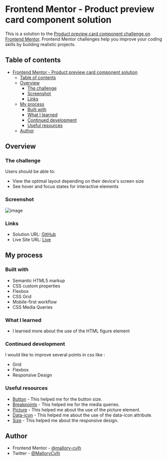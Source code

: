 # Frontend Mentor - Product preview card component solution

This is a solution to the [Product preview card component challenge on Frontend Mentor](https://www.frontendmentor.io/challenges/product-preview-card-component-GO7UmttRfa). Frontend Mentor challenges help you improve your coding skills by building realistic projects. 

## Table of contents

- [Frontend Mentor - Product preview card component solution](#frontend-mentor---product-preview-card-component-solution)
  - [Table of contents](#table-of-contents)
  - [Overview](#overview)
    - [The challenge](#the-challenge)
    - [Screenshot](#screenshot)
    - [Links](#links)
  - [My process](#my-process)
    - [Built with](#built-with)
    - [What I learned](#what-i-learned)
    - [Continued development](#continued-development)
    - [Useful resources](#useful-resources)
  - [Author](#author)

## Overview

### The challenge

Users should be able to:

- View the optimal layout depending on their device's screen size
- See hover and focus states for interactive elements

### Screenshot

![image](https://user-images.githubusercontent.com/77162992/210515571-9cc57361-0103-494b-b38a-4801c86b8ae3.png)


### Links

- Solution URL: [GitHub](https://github.com/mallory-cvlh/03_product-preview-card-component)
- Live Site URL: [Live](https://mallory-cvlh.github.io/03_product-preview-card-component/)

## My process

### Built with

- Semantic HTML5 markup
- CSS custom properties
- Flexbox
- CSS Grid
- Mobile-first workflow
- CSS Media Queries

### What I learned

- I learned more about the use of the HTML figure element

### Continued development

I would like to improve several points in css like :
- Grid
- Flexbox
- Responsive Design

### Useful resources

- [Button](https://www.w3schools.com/css/css3_buttons.asp) - This helped me for the button size. 
- [Breakpoints](https://github.com/mallory-cvlh/03_product-preview-card-component/blob/main/img/breakpoints.png) - This helped me for the media queries.
- [Picture](https://developer.mozilla.org/en-US/docs/Web/HTML/Element/picture) - This helped me about the use of the picture element. 
- [Data-icon](https://developer.mozilla.org/en-US/docs/Learn/HTML/Howto/Use_data_attributes) - This helped me about the use of the data-icon attribute. 
- [Size](https://nekocalc.com/fr/px-a-rem-convertisseur) - This helped me about the responsive design.

## Author

- Frontend Mentor - [@mallory-cvlh](https://www.frontendmentor.io/profile/mallory-cvlh)
- Twitter - [@MalloryCvlh](https://twitter.com/MalloryCvlh)

